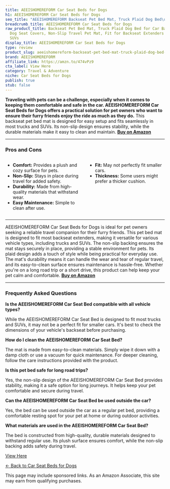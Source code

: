 ```yaml
---
title: AEEISHOMEREFORM Car Seat Beds for Dogs
h1: AEEISHOMEREFORM Car Seat Beds for Dogs
seo_title: "AEEISHOMEREFORM Backseat Pet Bed Mat, Truck Plaid Dog Bed\u2026"
breadcrumb_title: AEEISHOMEREFORM Car Seat Beds for Dogs
raw_product_title: Backseat Pet Bed Mat, Truck Plaid Dog Bed for Car Back Seat, Deluxe
  Dog Seat Covers, Non-Slip Travel Pet Mat, Fit for Backseat Extenders and Trucks
  SUVs
display_title: AEEISHOMEREFORM Car Seat Beds for Dogs
type: review
product_slug: aeeishomereform-backseat-pet-bed-mat-truck-plaid-dog-bed-for-car-back-s-b920da9b
brand: AEEISHOMEREFORM
affiliate_link: https://amzn.to/474vPz9
cta_label: View Here
category: Travel & Adventure
niche: Car Seat Beds for Dogs
publish: true
stub: false
---
```


<div id="intro" class="full-width">
  <p><strong>Traveling with pets can be a challenge, especially when it comes to keeping them comfortable and safe in the car. AEEISHOMEREFORM Car Seat Beds for Dogs offers a practical solution for pet owners who want to ensure their furry friends enjoy the ride as much as they do.</strong> This backseat pet bed mat is designed for easy setup and fits seamlessly in most trucks and SUVs. Its non-slip design ensures stability, while the durable materials make it easy to clean and maintain. <a href="https://amzn.to/474vPz9" rel="nofollow sponsored noopener" target="_blank"><strong>Buy on Amazon</strong></a></p>
</div>

<hr />
<h3 id="pros-cons">Pros and Cons</h3>
<div class="pc-grid" style="display:grid;grid-template-columns:1fr 1fr;gap:16px;">
  <ul>
    <li><strong>Comfort:</strong> Provides a plush and cozy surface for pets.</li>
    <li><strong>Non-Slip:</strong> Stays in place during travel for added safety.</li>
    <li><strong>Durability:</strong> Made from high-quality materials that withstand wear.</li>
    <li><strong>Easy Maintenance:</strong> Simple to clean after use.</li>
  </ul>
  <ul>
    <li><strong>Fit:</strong> May not perfectly fit smaller cars.</li>
    <li><strong>Thickness:</strong> Some users might prefer a thicker cushion.</li>
  </ul>
</div>
<hr />

<div class="full-width">
  <p>AEEISHOMEREFORM Car Seat Beds for Dogs is ideal for pet owners seeking a reliable travel companion for their furry friends. This pet bed mat is designed to fit most backseat extenders, making it versatile for various vehicle types, including trucks and SUVs. The non-slip backing ensures the mat stays securely in place, providing a stable environment for pets. Its plaid design adds a touch of style while being practical for everyday use. The mat's durability means it can handle the wear and tear of regular travel, and its easy-to-clean surface ensures maintenance is hassle-free. Whether you're on a long road trip or a short drive, this product can help keep your pet calm and comfortable. <a href="https://amzn.to/474vPz9" rel="nofollow sponsored noopener" target="_blank"><strong>Buy on Amazon</strong></a></p>
</div>

<hr />
<h3 id="faqs">Frequently Asked Questions</h3>

<p><strong>Is the AEEISHOMEREFORM Car Seat Bed compatible with all vehicle types?</strong></p>
<p>While the AEEISHOMEREFORM Car Seat Bed is designed to fit most trucks and SUVs, it may not be a perfect fit for smaller cars. It's best to check the dimensions of your vehicle's backseat before purchasing.</p>

<p><strong>How do I clean the AEEISHOMEREFORM Car Seat Bed?</strong></p>
<p>The mat is made from easy-to-clean materials. Simply wipe it down with a damp cloth or use a vacuum for quick maintenance. For deeper cleaning, follow the care instructions provided with the product.</p>

<p><strong>Is this pet bed safe for long road trips?</strong></p>
<p>Yes, the non-slip design of the AEEISHOMEREFORM Car Seat Bed provides stability, making it a safe option for long journeys. It helps keep your pet comfortable and secure during travel.</p>

<p><strong>Can the AEEISHOMEREFORM Car Seat Bed be used outside the car?</strong></p>
<p>Yes, the bed can be used outside the car as a regular pet bed, providing a comfortable resting spot for your pet at home or during outdoor activities.</p>

<p><strong>What materials are used in the AEEISHOMEREFORM Car Seat Bed?</strong></p>
<p>The bed is constructed from high-quality, durable materials designed to withstand regular use. Its plush surface ensures comfort, while the non-slip backing adds safety during travel.</p>
<p><a class="btn" href="https://amzn.to/474vPz9" target="_blank" rel="nofollow sponsored noopener">View Here</a></p>
<p><a href="/roundups/travel-adventure/car-seat-beds-for-dogs/">← Back to Car Seat Beds for Dogs</a></p>
<aside class="disclosure">This page may include sponsored links. As an Amazon Associate, this site may earn from qualifying purchases.</aside>
